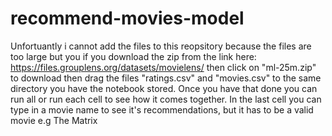 # recommend-movies-model
Unfortuantly i cannot add the files to this reopsitory because the files are too large but you if you download the zip from the link here: https://files.grouplens.org/datasets/movielens/
then click on "ml-25m.zip" to download then drag the files "ratings.csv" and "movies.csv" to the same directory you have the notebook stored. Once you have that done you can run all or run each cell to see how it comes together. In the last cell you can type in a movie name to see it's recommendations, but it has to be a valid movie e.g The Matrix

